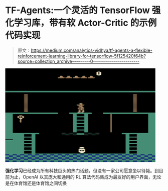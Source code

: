# TF-Agents:一个灵活的 TensorFlow 强化学习库，带有软 Actor-Critic 的示例代码实现

> 原文：<https://medium.com/analytics-vidhya/tf-agents-a-flexible-reinforcement-learning-library-for-tensorflow-5f125420f64b?source=collection_archive---------0----------------------->

![](img/68866cd353d671f5ebbc78bceaa330e5.png)

**强化学习**已经成为所有科技巨头的热门话题，但没有一家公司愿意坐以待毙。到目前为止，OpenAI 以其庞大和通用的 RL 算法代码集成为最友好的用户界面，无论是在体育馆还是体育馆之间切换